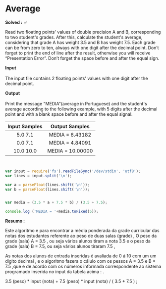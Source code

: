 
# Average 
**Solved :** ✓

<p> Read two floating points' values of double precision A and B, corresponding to two student's grades. After this, calculate the student's average, considering that grade A has weight 3.5 and B has weight 7.5. Each grade can be from zero to ten, always with one digit after the decimal point. Don’t forget to print the end of line after the result, otherwise you will receive “Presentation Error”. Don’t forget the space before and after the equal sign.</p>

<p><strong>Input</strong> <br> <br>
The input file contains 2 floating points' values with one digit after the decimal point. </p>

<p> <strong> Output </strong> <br> <br>
Print the message "MEDIA"(average in Portuguese) and the student's average according to the following example, with 5 digits after the decimal point and with a blank space before and after the equal signal.</p>


|Input Samples	|Output Samples|
|:--:|:--:|
| 5.0  7.1  | MEDIA = 6.43182 |
| 0.0  7.1  | MEDIA = 4.84091 |
| 10.0 10.0 | MEDIA = 10.00000 |

```javascript


var input = require('fs').readFileSync('/dev/stdin', 'utf8');
var lines = input.split('\n');

var a = parseFloat(lines.shift('\n'));
var b = parseFloat(lines.shift('\n'));


var media = (3.5 * a + 7.5 * b) / (3.5 + 7.5);

console.log ('MEDIA = '+media.toFixed(5));

```

**Resumo :**
<p>
Este algoritmo e para encontrar a média ponderada da grade curricular das notas dos estudantes referente ao peso de duas salas (grade) , O peso da grade (sala) A = 3.5 , ou seja vários alunos tiram a nota 3.5 e o peso da grade (sala) B = 7.5, ou seja vários alunos tiraram 7.5 ,</p>
<p>
As notas dos alunos de entrada inseridas é avaliada de 0 á 10 com um um digito decimal , e o algoritmo fazera o cálulo com os pessos A = 3.5 e B = 7.5 ,que e de acordo com os números informada correspondente ao sistema programado inserida no input da tabela acima : .</p>




3.5 (peso) * input (nota) + 7.5 (peso) * input (nota) / ( 3.5 + 7.5 ) ;

